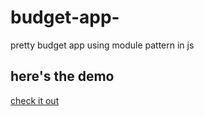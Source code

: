 # budget-app-
pretty budget app using module pattern in js

## here's the demo
[check it out](https://imbishalgiri.github.io/budget-app-/)
